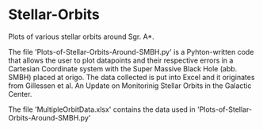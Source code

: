 # Stellar-Orbits
Plots of various stellar orbits around Sgr. A*. 

The file 'Plots-of-Stellar-Orbits-Around-SMBH.py' is a Pyhton-written code that allows the user to plot datapoints 
and their respective errors in a Cartesian Coordinate system with the Super Massive Black Hole (abb. SMBH)
placed at origo. The data collected is put into Excel and it originates from Gillessen et al. 
An Update on Monitorinig Stellar Orbits in the Galactic Center.

The file 'MultipleOrbitData.xlsx' contains the data used in 'Plots-of-Stellar-Orbits-Around-SMBH.py'
